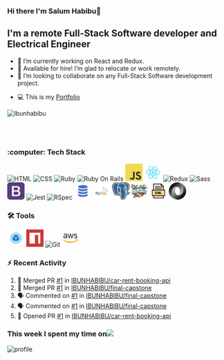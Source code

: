 ### Hi there I'm Salum Habibu👋

## I'm a remote Full-Stack Software developer and Electrical Engineer
- 🔭 I’m currently working on React and Redux.
- 🌱 Available for hire! I’m glad to relocate or work remotely.
- 👯 I’m looking to collaborate on any Full-Stack Software development project.
<!--
- 🤔 I’m looking for help with ...
- 💬 Ask me about ...
-->
- :computer: This is my [Portfolio](https://salum-habibu-portfolio.netlify.app)


<div>
<img align="center" src='https://github-readme-stats.vercel.app/api?username=IBUNHABIBU&count_private=true&show_icons=true&theme=great-gatsby' alt='Ibunhabibu's github stats'>
</div>

<br><br>
<h3> :computer: Tech Stack</h3>
<p>
  <span class="d-flex">
    <img title="HTML" alt="HTML" height=40 src="https://www.w3.org/html/logo/downloads/HTML5_Badge_256.png">
    <img title="CSS" alt="CSS" height=40
      src="https://www.kindpng.com/picc/m/464-4640184_css3-png-download-css-icon-transparent-png.png">
    <img title="Ruby" alt="Ruby" height=40 src="https://blog.mwpreston.net/wp-content/uploads/2018/09/ruby-logo.png">
    <img title="Ruby On Rails" alt="Ruby On Rails" height=40 src="https://guides.rubyonrails.org/images/favicon.ico">
    <img title="JavaScript" alt="JavaScript" height=40
      src="https://raw.githubusercontent.com/github/explore/80688e429a7d4ef2fca1e82350fe8e3517d3494d/topics/javascript/javascript.png">
      <img title="React" alt="React" height=40 src="https://raw.githubusercontent.com/github/explore/80688e429a7d4ef2fca1e82350fe8e3517d3494d/topics/react/react.png">
    <img title="Redux" alt="Redux" height=40 src="https://seeklogo.com/images/R/redux-logo-9CA6836C12-seeklogo.com.png"> 
    <img title="Sass" alt="Sass" height=40 src="https://sass-lang.com/assets/img/styleguide/color-1c4aab2b.png">
    <img title="Bootstrap" alt="Bootstrap" height=40
      src="https://raw.githubusercontent.com/github/explore/80688e429a7d4ef2fca1e82350fe8e3517d3494d/topics/bootstrap/bootstrap.png">
    <img title="Jest" alt="Jest" height=40 src="https://jestjs.io/img/jest-card-run.svg">
    <img title="RSpec" alt="RSpec" height=40 src="https://seeklogo.com/images/R/rspec-logo-DA1EE19A18-seeklogo.com.png">
    <img title="SQL" alt="SQL" height=40             src="https://raw.githubusercontent.com/github/explore/80688e429a7d4ef2fca1e82350fe8e3517d3494d/topics/sql/sql.png">
    <img title="SQL" alt="SQL" height=40             src="https://raw.githubusercontent.com/github/explore/80688e429a7d4ef2fca1e82350fe8e3517d3494d/topics/mysql/mysql.png">
    <img title="SQL" alt="SQL" height=40             src="https://raw.githubusercontent.com/github/explore/80688e429a7d4ef2fca1e82350fe8e3517d3494d/topics/postgresql/postgresql.png">
    <img title="Phaser" alt="Phaser" height=40             src="https://raw.githubusercontent.com/github/explore/80688e429a7d4ef2fca1e82350fe8e3517d3494d/topics/phaser/phaser.png">
    <img title="XML" alt="XML" height=40             src="https://raw.githubusercontent.com/github/explore/80688e429a7d4ef2fca1e82350fe8e3517d3494d/topics/xml/xml.png">
    <img title="JSON" alt="JSON" height=40             src="https://raw.githubusercontent.com/github/explore/80688e429a7d4ef2fca1e82350fe8e3517d3494d/topics/json/json.png">
  </span>
</p>


<h3>🛠 Tools </h3>
<p>
  <span class="d-flex">
  <img title="Webpack" alt="Webpack" height=40 src="https://raw.githubusercontent.com/github/explore/80688e429a7d4ef2fca1e82350fe8e3517d3494d/topics/webpack/webpack.png">
    <img title="NPM" alt="NPM" height=40 src="https://raw.githubusercontent.com/github/explore/80688e429a7d4ef2fca1e82350fe8e3517d3494d/topics/npm/npm.png">
    <img title="Git" alt="Git" height=40 src="https://git-scm.com/images/logos/downloads/Git-Icon-1788C.png">
     <img title="AWS" alt="AWS" height=40 src="https://raw.githubusercontent.com/github/explore/80688e429a7d4ef2fca1e82350fe8e3517d3494d/topics/aws/aws.png">
  </span>
</p>

### :zap: Recent Activity

<!--START_SECTION:activity-->
1. 🎉 Merged PR [#1](https://github.com/IBUNHABIBU/car-rent-booking-api/pull/1) in [IBUNHABIBU/car-rent-booking-api](https://github.com/IBUNHABIBU/car-rent-booking-api)
2. 🎉 Merged PR [#1](https://github.com/IBUNHABIBU/final-capstone/pull/1) in [IBUNHABIBU/final-capstone](https://github.com/IBUNHABIBU/final-capstone)
3. 🗣 Commented on [#1](https://github.com/IBUNHABIBU/final-capstone/issues/1) in [IBUNHABIBU/final-capstone](https://github.com/IBUNHABIBU/final-capstone)
4. 🗣 Commented on [#1](https://github.com/IBUNHABIBU/final-capstone/issues/1) in [IBUNHABIBU/final-capstone](https://github.com/IBUNHABIBU/final-capstone)
5. 💪 Opened PR [#1](https://github.com/IBUNHABIBU/car-rent-booking-api/pull/1) in [IBUNHABIBU/car-rent-booking-api](https://github.com/IBUNHABIBU/car-rent-booking-api)
<!--END_SECTION:activity-->

### This week I spent my time on<img src="https://media.giphy.com/media/SvQzkTQb3ZwKcj1QTO/giphy.gif" width="40">

<!--START_SECTION:waka-->
<!--END_SECTION:waka-->

​![profile](https://komarev.com/ghpvc/?username=IBUNHABIBU)
